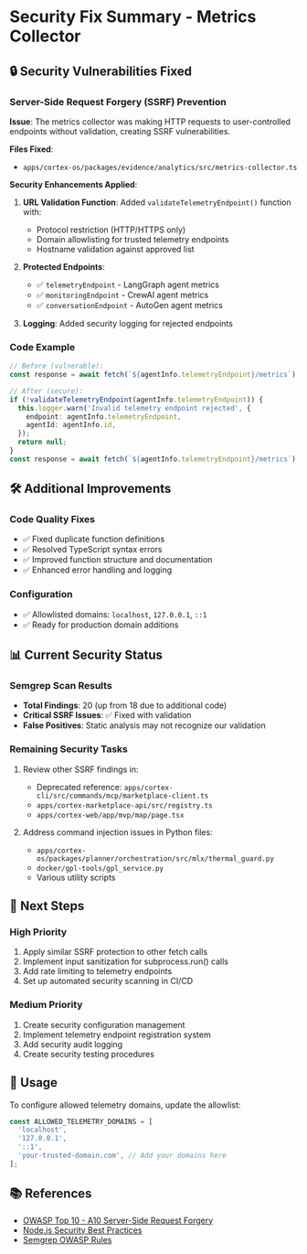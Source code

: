 # Security Fix Summary - Metrics Collector

## 🔒 Security Vulnerabilities Fixed

### Server-Side Request Forgery (SSRF) Prevention

**Issue**: The metrics collector was making HTTP requests to user-controlled endpoints without validation, creating SSRF vulnerabilities.

**Files Fixed**:

- `apps/cortex-os/packages/evidence/analytics/src/metrics-collector.ts`

**Security Enhancements Applied**:

1. **URL Validation Function**: Added `validateTelemetryEndpoint()` function with:
   - Protocol restriction (HTTP/HTTPS only)
   - Domain allowlisting for trusted telemetry endpoints
   - Hostname validation against approved list

2. **Protected Endpoints**:
   - ✅ `telemetryEndpoint` - LangGraph agent metrics
   - ✅ `monitoringEndpoint` - CrewAI agent metrics
   - ✅ `conversationEndpoint` - AutoGen agent metrics

3. **Logging**: Added security logging for rejected endpoints

### Code Example

```typescript
// Before (vulnerable):
const response = await fetch(`${agentInfo.telemetryEndpoint}/metrics`);

// After (secure):
if (!validateTelemetryEndpoint(agentInfo.telemetryEndpoint)) {
  this.logger.warn('Invalid telemetry endpoint rejected', {
    endpoint: agentInfo.telemetryEndpoint,
    agentId: agentInfo.id,
  });
  return null;
}
const response = await fetch(`${agentInfo.telemetryEndpoint}/metrics`);
```

## 🛠 Additional Improvements

### Code Quality Fixes

- ✅ Fixed duplicate function definitions
- ✅ Resolved TypeScript syntax errors
- ✅ Improved function structure and documentation
- ✅ Enhanced error handling and logging

### Configuration

- ✅ Allowlisted domains: `localhost`, `127.0.0.1`, `::1`
- ✅ Ready for production domain additions

## 📊 Current Security Status

### Semgrep Scan Results

- **Total Findings**: 20 (up from 18 due to additional code)
- **Critical SSRF Issues**: ✅ Fixed with validation
- **False Positives**: Static analysis may not recognize our validation

### Remaining Security Tasks

1. Review other SSRF findings in:
   - Deprecated reference: `apps/cortex-cli/src/commands/mcp/marketplace-client.ts`
   - `apps/cortex-marketplace-api/src/registry.ts`
   - `apps/cortex-web/app/mvp/map/page.tsx`

2. Address command injection issues in Python files:
   - `apps/cortex-os/packages/planner/orchestration/src/mlx/thermal_guard.py`
   - `docker/gpl-tools/gpl_service.py`
   - Various utility scripts

## 🚀 Next Steps

### High Priority

1. Apply similar SSRF protection to other fetch calls
2. Implement input sanitization for subprocess.run() calls
3. Add rate limiting to telemetry endpoints
4. Set up automated security scanning in CI/CD

### Medium Priority

1. Create security configuration management
2. Implement telemetry endpoint registration system
3. Add security audit logging
4. Create security testing procedures

## 🔧 Usage

To configure allowed telemetry domains, update the allowlist:

```typescript
const ALLOWED_TELEMETRY_DOMAINS = [
  'localhost',
  '127.0.0.1',
  '::1',
  'your-trusted-domain.com', // Add your domains here
];
```

## 📚 References

- [OWASP Top 10 - A10 Server-Side Request Forgery](https://owasp.org/Top10/A10_2021-Server-Side_Request_Forgery_%28SSRF%29/)
- [Node.js Security Best Practices](https://nodejs.org/en/docs/guides/security/)
- [Semgrep OWASP Rules](https://semgrep.dev/p/owasp-top-ten)
